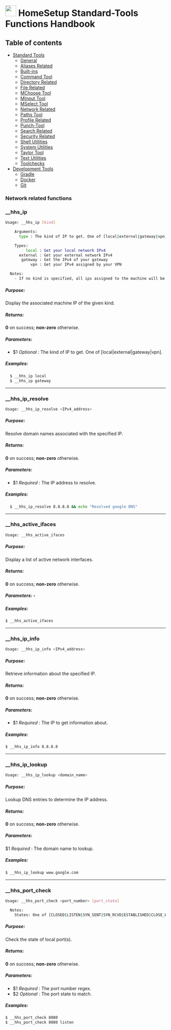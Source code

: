 # <img src="https://iili.io/HvtxC1S.png"  width="34" height="34"> HomeSetup Standard-Tools Functions Handbook

## Table of contents

<!-- toc -->
- [Standard Tools](../../functions.md#standard-tools)
  * [General](general.md#general-functions)
  * [Aliases Related](aliases-related.md#aliases-related-functions)
  * [Built-ins](built-ins.md#built-ins-functions)
  * [Command Tool](command-tool.md#command-tool)
  * [Directory Related](directory-related.md#directory-related-functions)
  * [File Related](file-related.md#file-related-functions)
  * [MChoose Tool](clitt.md#mchoose-tool)
  * [MInput Tool](clitt.md#minput-tool)
  * [MSelect Tool](clitt.md#mselect-tool)
  * [Network Related](network-related.md#network-related-functions)
  * [Paths Tool](paths-tool.md#paths-tool)
  * [Profile Related](profile-related.md#profile-related-functions)
  * [Punch-Tool](punch-tool.md#punch-tool)
  * [Search Related](search-related.md#search-related-functions)
  * [Security Related](security-related.md#security-related-functions)
  * [Shell Utilities](shell-utilities.md#shell-utilities)
  * [System Utilities](system-utilities.md#system-utilities)
  * [Taylor Tool](taylor-tool.md#taylor-tool)
  * [Text Utilities](text-utilities.md#text-utilities)
  * [Toolchecks](toolchecks.md#tool-checks-functions)
- [Development Tools](../../functions.md#development-tools)
  * [Gradle](../dev-tools/gradle-tools.md#gradle-functions)
  * [Docker](../dev-tools/docker-tools.md#docker-functions)
  * [Git](../dev-tools/git-tools.md#git-functions)
<!-- tocstop -->


### Network related functions

### __hhs_ip

```bash
Usage: __hhs_ip [kind]

    Arguments:
      type : The kind of IP to get. One of [local|external|gateway|vpn]

    Types:
         local : Get your local network IPv4
      external : Get your external network IPv4
       gateway : Get the IPv4 of your gateway
           vpn : Get your IPv4 assigned by your VPN

  Notes: 
    - If no kind is specified, all ips assigned to the machine will be retrieved
```

##### **Purpose**:

Display the associated machine IP of the given kind.

##### **Returns**:

**0** on success; **non-zero** otherwise.

##### **Parameters**:

  - $1 _Optional_ : The kind of IP to get. One of [local|external|gateway|vpn].

##### **Examples:**

```bash
  $ __hhs_ip local
  $ __hhs_ip gateway
```

------
### __hhs_ip_resolve

```bash
Usage: __hhs_ip_resolve <IPv4_address>
```

##### **Purpose**:

Resolve domain names associated with the specified IP.

##### **Returns**:

**0** on success; **non-zero** otherwise.

##### **Parameters**: 

  - $1 _Required_ : The IP address to resolve.

##### **Examples:**

```bash
  $ __hhs_ip_resolve 8.8.8.8 && echo "Resolved google DNS"
```


------
### __hhs_active_ifaces

```bash
Usage: __hhs_active_ifaces
```

##### **Purpose**:

Display a list of active network interfaces.

##### **Returns**:

**0** on success; **non-zero** otherwise.

##### **Parameters**: -

##### **Examples:**

```bash
$ __hhs_active_ifaces
```


------
### __hhs_ip_info

```bash
Usage: __hhs_ip_info <IPv4_address>
```

##### **Purpose**:

Retrieve information about the specified IP.

##### **Returns**:

**0** on success; **non-zero** otherwise.

##### **Parameters**: 

  - $1 _Required_ : The IP to get information about.

##### **Examples:**

```bash
$ __hhs_ip_info 8.8.8.8
```

------
### __hhs_ip_lookup

```bash
Usage: __hhs_ip_lookup <domain_name>
```

##### **Purpose**:

Lookup DNS entries to determine the IP address.

##### **Returns**:

**0** on success; **non-zero** otherwise.

##### **Parameters**: 

  $1 _Required_ : The domain name to lookup.

##### **Examples:**

```bash
$ __hhs_ip_lookup www.google.com
```

------
### __hhs_port_check

```bash
Usage: __hhs_port_check <port_number> [port_state]

  Notes: 
    States: One of [CLOSED|LISTEN|SYN_SENT|SYN_RCVD|ESTABLISHED|CLOSE_WAIT|LAST_ACK|FIN_WAIT_1|FIN_WAIT_2|CLOSING TIME_WAIT]
```

##### **Purpose**:

Check the state of local port(s).

##### **Returns**:

**0** on success; **non-zero** otherwise.

##### **Parameters**: 

  - $1 _Required_ : The port number regex.
  - $2 _Optional_ : The port state to match.

##### **Examples:**

```bash
$ __hhs_port_check 8080
$ __hhs_port_check 8080 listen
```
